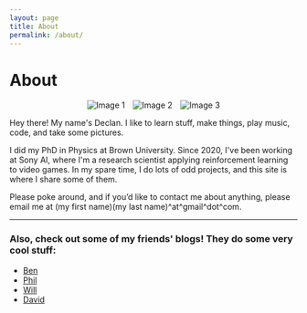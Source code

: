 ```yaml
---
layout: page
title: About
permalink: /about/
---
```


# About

<div style="display: flex; gap: 1em; justify-content: center;">
  <img src="{{ site.baseurl }}/assets/images/me1.jpg" alt="Image 1" style="max-width: 300px; height: auto;" />
  <img src="{{ site.baseurl }}/assets/images/me2.jpg" alt="Image 2" style="max-width: 300px; height: auto;" />
  <img src="{{ site.baseurl }}/assets/images/me3.jpg" alt="Image 3" style="max-width: 300px; height: auto;" />
</div>


Hey there! My name's Declan. I like to learn stuff, make things, play music, code, and take some pictures.

I did my PhD in Physics at Brown University. Since 2020, I've been working at Sony AI, where I'm a research scientist applying reinforcement learning to video games. In my spare time, I do lots of odd projects, and this site is where I share some of them.

Please poke around, and if you’d like to contact me about anything, please email me at (my first name)(my last name)^at^gmail^dot^com.

---

### Also, check out some of my friends' blogs! They do some very cool stuff:

- [Ben](http://blog.benwiener.com)
- [Phil](http://www.philipzucker.com/)
- [Will](https://willmaulbetsch.com/)
- [David](https://davidtersegno.wordpress.com/)
